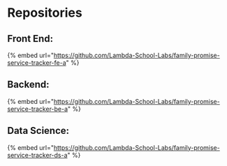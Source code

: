 # Repositories

## Front End:

{% embed url="https://github.com/Lambda-School-Labs/family-promise-service-tracker-fe-a" %}

## Backend:

{% embed url="https://github.com/Lambda-School-Labs/family-promise-service-tracker-be-a" %}

## Data Science:

{% embed url="https://github.com/Lambda-School-Labs/family-promise-service-tracker-ds-a" %}
